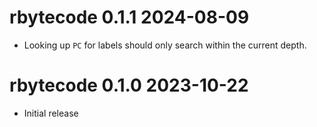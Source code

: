 # rbytecode 0.1.1  2024-08-09

* Looking up `PC` for labels should only search within 
  the current depth.

# rbytecode 0.1.0  2023-10-22

* Initial release
